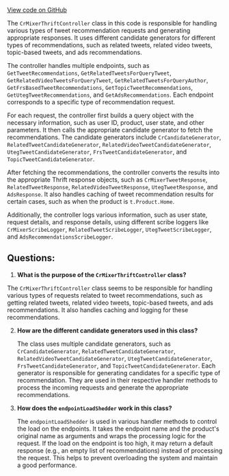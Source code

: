 [View code on GitHub](https://github.com/misbahsy/the-algorithm/cr-mixer/server/src/main/scala/com/twitter/cr_mixer/controller/CrMixerThriftController.scala)

The `CrMixerThriftController` class in this code is responsible for handling various types of tweet recommendation requests and generating appropriate responses. It uses different candidate generators for different types of recommendations, such as related tweets, related video tweets, topic-based tweets, and ads recommendations.

The controller handles multiple endpoints, such as `GetTweetRecommendations`, `GetRelatedTweetsForQueryTweet`, `GetRelatedVideoTweetsForQueryTweet`, `GetRelatedTweetsForQueryAuthor`, `GetFrsBasedTweetRecommendations`, `GetTopicTweetRecommendations`, `GetUtegTweetRecommendations`, and `GetAdsRecommendations`. Each endpoint corresponds to a specific type of recommendation request.

For each request, the controller first builds a query object with the necessary information, such as user ID, product, user state, and other parameters. It then calls the appropriate candidate generator to fetch the recommendations. The candidate generators include `CrCandidateGenerator`, `RelatedTweetCandidateGenerator`, `RelatedVideoTweetCandidateGenerator`, `UtegTweetCandidateGenerator`, `FrsTweetCandidateGenerator`, and `TopicTweetCandidateGenerator`.

After fetching the recommendations, the controller converts the results into the appropriate Thrift response objects, such as `CrMixerTweetResponse`, `RelatedTweetResponse`, `RelatedVideoTweetResponse`, `UtegTweetResponse`, and `AdsResponse`. It also handles caching of tweet recommendation results for certain cases, such as when the product is `t.Product.Home`.

Additionally, the controller logs various information, such as user state, request details, and response details, using different scribe loggers like `CrMixerScribeLogger`, `RelatedTweetScribeLogger`, `UtegTweetScribeLogger`, and `AdsRecommendationsScribeLogger`.
## Questions: 
 1. **What is the purpose of the `CrMixerThriftController` class?**

   The `CrMixerThriftController` class seems to be responsible for handling various types of requests related to tweet recommendations, such as getting related tweets, related video tweets, topic-based tweets, and ads recommendations. It also handles caching and logging for these recommendations.

2. **How are the different candidate generators used in this class?**

   The class uses multiple candidate generators, such as `CrCandidateGenerator`, `RelatedTweetCandidateGenerator`, `RelatedVideoTweetCandidateGenerator`, `UtegTweetCandidateGenerator`, `FrsTweetCandidateGenerator`, and `TopicTweetCandidateGenerator`. Each generator is responsible for generating candidates for a specific type of recommendation. They are used in their respective handler methods to process the incoming requests and generate the appropriate recommendations.

3. **How does the `endpointLoadShedder` work in this class?**

   The `endpointLoadShedder` is used in various handler methods to control the load on the endpoints. It takes the endpoint name and the product's original name as arguments and wraps the processing logic for the request. If the load on the endpoint is too high, it may return a default response (e.g., an empty list of recommendations) instead of processing the request. This helps to prevent overloading the system and maintain a good performance.
